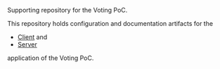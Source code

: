 Supporting repository for the Voting PoC.

This repository holds configuration and documentation artifacts for the 
* [Client](https://github.com/JochenSchnaidt/pac-client) and
* [Server](https://github.com/JochenSchnaidt/pac-server)  

application of the Voting PoC.
